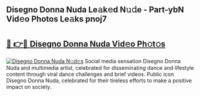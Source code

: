 ## Disegno Donna Nuda Le𝚊k𝚎d N𝚞𝚍e - Part-ybN Vid𝚎o Photos Le𝚊ks pnoj7

# <h2><a href="http://fbfdi5.evod.top/?m=Disegno+Donna+Nuda">🔗 👉🔴 Disegno Donna Nuda Vid𝚎o Ph𝚘t𝚘s</a></h2>

[![Disegno Donna Nuda N𝚞d𝚎s](https://i.imgur.com/8V9OHl7.gif)](http://fbfdi5.evod.top/?m=Disegno+Donna+Nuda)
Social media sensation Disegno Donna Nuda and multimedia artist, celebrated for disseminating dance and lifestyle content through viral dance challenges and brief videos. Public icon Disegno Donna Nuda, celebrated for their tireless efforts to make a positive impact on society. 
